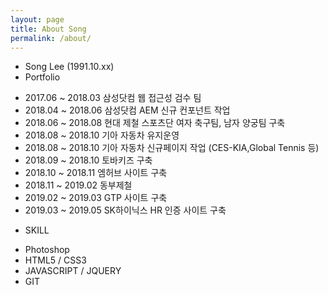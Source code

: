 ```yaml
---
layout: page
title: About Song
permalink: /about/
---
```


* Song Lee (1991.10.xx)
* Portfolio
- 2017.06 ~ 2018.03 삼성닷컴 웹 접근성 검수 팀
- 2018.04 ~ 2018.06 삼성닷컴 AEM 신규 컨포넌트 작업
- 2018.06 ~ 2018.08 현대 제철 스포츠단 여자 축구팀, 남자 양궁팀 구축
- 2018.08 ~ 2018.10 기아 자동차 유지운영
- 2018.08 ~ 2018.10 기아 자동차 신규페이지 작업 (CES-KIA,Global Tennis 등)
- 2018.09 ~ 2018.10 토바키즈 구축
- 2018.10 ~ 2018.11 엠허브 사이트 구축
- 2018.11 ~ 2019.02 동부제철 
- 2019.02 ~ 2019.03 GTP 사이트 구축
- 2019.03 ~ 2019.05 SK하이닉스 HR 인증 사이트 구축
* SKILL
- Photoshop
- HTML5 / CSS3 
- JAVASCRIPT / JQUERY
- GIT

